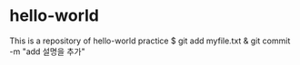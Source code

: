 # hello-world
This is a repository of hello-world practice
$ git add myfile.txt
& git commit -m "add 설명을 추가"
